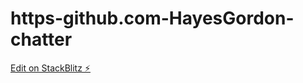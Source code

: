 # https-github.com-HayesGordon-chatter

[Edit on StackBlitz ⚡️](https://stackblitz.com/edit/react-v8tmki)